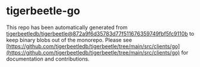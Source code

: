 # tigerbeetle-go
This repo has been automatically generated from [tigerbeetledb/tigerbeetle@872a9f6d35783d77f511676359749fbf5fc9110b](https://github.com/tigerbeetledb/tigerbeetle/commit/872a9f6d35783d77f511676359749fbf5fc9110b) to keep binary blobs out of the monorepo. Please see [https://github.com/tigerbeetledb/tigerbeetle/tree/main/src/clients/go](https://github.com/tigerbeetledb/tigerbeetle/tree/main/src/clients/go) for documentation and contributions.
